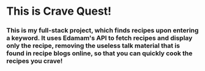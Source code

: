 # This is Crave Quest!

### This is my full-stack project, which finds recipes upon entering a keyword. It uses Edamam's API to fetch recipes and display only the recipe, removing the useless talk material that is found in recipe blogs online, so that you can quickly cook the recipes you crave! 
